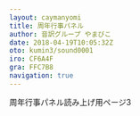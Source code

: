 ```yaml
---
layout: caymanyomi
title: 周年行事パネル
author: 音訳グループ やまびこ
date: 2018-04-19T10:05:32Z
oto: kumin3/sound0001
iro: CF6A4F
gra: FFC7B8
navigation: true
---
```


周年行事パネル読み上げ用ページ3
